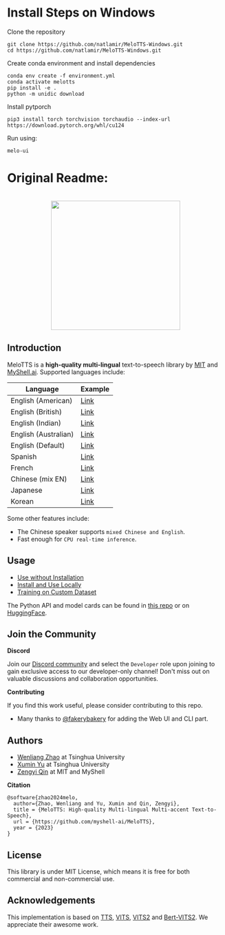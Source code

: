 # Install Steps on Windows

Clone the repository
```
git clone https://github.com/natlamir/MeloTTS-Windows.git
cd https://github.com/natlamir/MeloTTS-Windows.git
```

Create conda environment and install dependencies
```
conda env create -f environment.yml
conda activate melotts
pip install -e .
python -m unidic download
```

Install pytporch
```
pip3 install torch torchvision torchaudio --index-url https://download.pytorch.org/whl/cu124
```

Run using:
```
melo-ui
```

# Original Readme:
<div align="center">
  <div>&nbsp;</div>
  <img src="logo.png" width="300"/> 
</div>

## Introduction
MeloTTS is a **high-quality multi-lingual** text-to-speech library by [MIT](https://www.mit.edu/) and [MyShell.ai](https://myshell.ai). Supported languages include:

| Language | Example |
| --- | --- |
| English (American)    | [Link](https://myshell-public-repo-host.s3.amazonaws.com/myshellttsbase/examples/en/EN-US/speed_1.0/sent_000.wav) |
| English (British)     | [Link](https://myshell-public-repo-host.s3.amazonaws.com/myshellttsbase/examples/en/EN-BR/speed_1.0/sent_000.wav) |
| English (Indian)      | [Link](https://myshell-public-repo-host.s3.amazonaws.com/myshellttsbase/examples/en/EN_INDIA/speed_1.0/sent_000.wav) |
| English (Australian)  | [Link](https://myshell-public-repo-host.s3.amazonaws.com/myshellttsbase/examples/en/EN-AU/speed_1.0/sent_000.wav) |
| English (Default)     | [Link](https://myshell-public-repo-host.s3.amazonaws.com/myshellttsbase/examples/en/EN-Default/speed_1.0/sent_000.wav) |
| Spanish               | [Link](https://myshell-public-repo-host.s3.amazonaws.com/myshellttsbase/examples/es/ES/speed_1.0/sent_000.wav) |
| French                | [Link](https://myshell-public-repo-host.s3.amazonaws.com/myshellttsbase/examples/fr/FR/speed_1.0/sent_000.wav) |
| Chinese (mix EN)      | [Link](https://myshell-public-repo-host.s3.amazonaws.com/myshellttsbase/examples/zh/ZH/speed_1.0/sent_008.wav) |
| Japanese              | [Link](https://myshell-public-repo-host.s3.amazonaws.com/myshellttsbase/examples/jp/JP/speed_1.0/sent_000.wav) |
| Korean                | [Link](https://myshell-public-repo-host.s3.amazonaws.com/myshellttsbase/examples/kr/KR/speed_1.0/sent_000.wav) |

Some other features include:
- The Chinese speaker supports `mixed Chinese and English`.
- Fast enough for `CPU real-time inference`.

## Usage
- [Use without Installation](docs/quick_use.md)
- [Install and Use Locally](docs/install.md)
- [Training on Custom Dataset](docs/training.md)

The Python API and model cards can be found in [this repo](https://github.com/myshell-ai/MeloTTS/blob/main/docs/install.md#python-api) or on [HuggingFace](https://huggingface.co/myshell-ai).

## Join the Community

**Discord**

Join our [Discord community](https://discord.gg/myshell) and select the `Developer` role upon joining to gain exclusive access to our developer-only channel! Don't miss out on valuable discussions and collaboration opportunities.

**Contributing**

If you find this work useful, please consider contributing to this repo.

- Many thanks to [@fakerybakery](https://github.com/fakerybakery) for adding the Web UI and CLI part.

## Authors

- [Wenliang Zhao](https://wl-zhao.github.io) at Tsinghua University
- [Xumin Yu](https://yuxumin.github.io) at Tsinghua University
- [Zengyi Qin](https://www.qinzy.tech) at MIT and MyShell

**Citation**
```
@software{zhao2024melo,
  author={Zhao, Wenliang and Yu, Xumin and Qin, Zengyi},
  title = {MeloTTS: High-quality Multi-lingual Multi-accent Text-to-Speech},
  url = {https://github.com/myshell-ai/MeloTTS},
  year = {2023}
}
```

## License

This library is under MIT License, which means it is free for both commercial and non-commercial use.

## Acknowledgements

This implementation is based on [TTS](https://github.com/coqui-ai/TTS), [VITS](https://github.com/jaywalnut310/vits), [VITS2](https://github.com/daniilrobnikov/vits2) and [Bert-VITS2](https://github.com/fishaudio/Bert-VITS2). We appreciate their awesome work.

